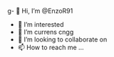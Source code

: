 g- 👋 Hi, I’m @EnzoR91
- 👀 I’m interested
- 🌱 I’m currens cngg
- 💞️ I’m looking to collaborate on
- 📫 How to reach me ...

<!---
EnzoR91/EnzoR91 is a ✨ special ✨ repository because its `README.md` (this file) appears on your GitHub profile.
You can click the Preview link to take a look at your changes.
--->
